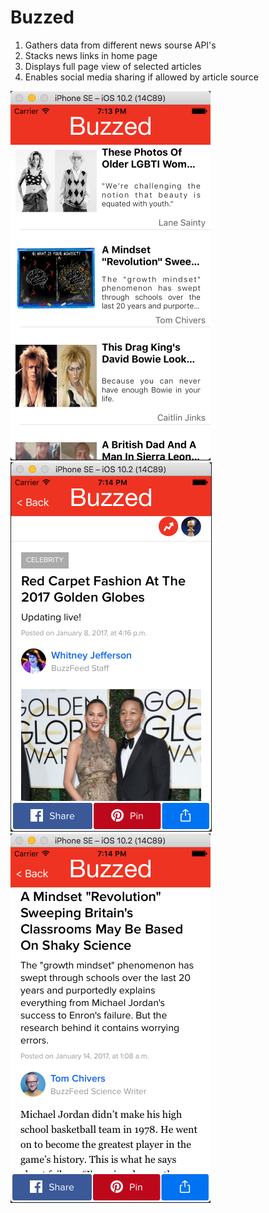 # Buzzed

1) Gathers data from different news sourse API's</br>
2) Stacks news links in home page</br>
3) Displays full page view of selected articles</br>
4) Enables social media sharing if allowed by article source</br>

![alt tag](imgs/1.png)
![alt tag](imgs/2.png)
![alt tag](imgs/3.png)
